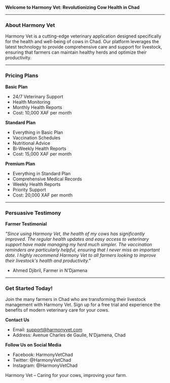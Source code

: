 **Welcome to Harmony Vet: Revolutionizing Cow Health in Chad**

---

### About Harmony Vet

Harmony Vet is a cutting-edge veterinary application designed specifically for the health and well-being of cows in Chad. Our platform leverages the latest technology to provide comprehensive care and support for livestock, ensuring that farmers can maintain healthy herds and optimize their productivity.

---

### Pricing Plans

**Basic Plan**
- 24/7 Veterinary Support
- Health Monitoring
- Monthly Health Reports
- Cost: 10,000 XAF per month

**Standard Plan**
- Everything in Basic Plan
- Vaccination Schedules
- Nutritional Advice
- Bi-Weekly Health Reports
- Cost: 15,000 XAF per month

**Premium Plan**
- Everything in Standard Plan
- Comprehensive Medical Records
- Weekly Health Reports
- Priority Support
- Cost: 20,000 XAF per month

---

### Persuasive Testimony

**Farmer Testimonial**

*"Since using Harmony Vet, the health of my cows has significantly improved. The regular health updates and easy access to veterinary support have made managing my herd much simpler. The vaccination reminders are particularly helpful, ensuring that I never miss an important date. I highly recommend Harmony Vet to all farmers looking to improve their livestock's health and productivity."*

- Ahmed Djibril, Farmer in N'Djamena

---

### Get Started Today!

Join the many farmers in Chad who are transforming their livestock management with Harmony Vet. Sign up for a free trial and experience the benefits of modern veterinary care for your cows.

**Contact Us**
- Email: support@harmonyvet.com
- Address: Avenue Charles de Gaulle, N'Djamena, Chad

**Follow Us on Social Media**
- Facebook: HarmonyVetChad
- Twitter: @HarmonyVetChad
- Instagram: @HarmonyVetChad

Harmony Vet – Caring for your cows, improving your farm.
